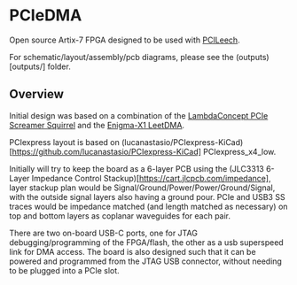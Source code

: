 # PCIeDMA

Open source Artix-7 FPGA designed to be used with [PCILeech](https://github.com/ufrisk/pcileech/).

For schematic/layout/assembly/pcb diagrams, please see the (outputs)[outputs/] folder.

## Overview

Initial design was based on a combination of the [LambdaConcept PCIe Screamer Squirrel](https://shop.lambdaconcept.com/home/50-screamer-pcie-squirrel.html) and the [Enigma-X1 LeetDMA](https://enigma-x1.com/store/product/23-leetdma-incl-custom-fw/).

PCIexpress layout is based on (lucanastasio/PCIexpress-KiCad)[https://github.com/lucanastasio/PCIexpress-KiCad] PCIexpress_x4_low.

Initially will try to keep the board as a 6-layer PCB using the (JLC3313 6-Layer Impedance Control Stackup)[https://cart.jlcpcb.com/impedance], layer stackup plan would be Signal/Ground/Power/Power/Ground/Signal, with the outside signal layers also having a ground pour. PCIe and USB3 SS traces would be impedance matched (and length matched as necessary) on top and bottom layers as coplanar waveguides for each pair.

There are two on-board USB-C ports, one for JTAG debugging/programming of the FPGA/flash, the other as a usb superspeed link for DMA access. The board is also designed such that it can be powered and programmed from the JTAG USB connector, without needing to be plugged into a PCIe slot.